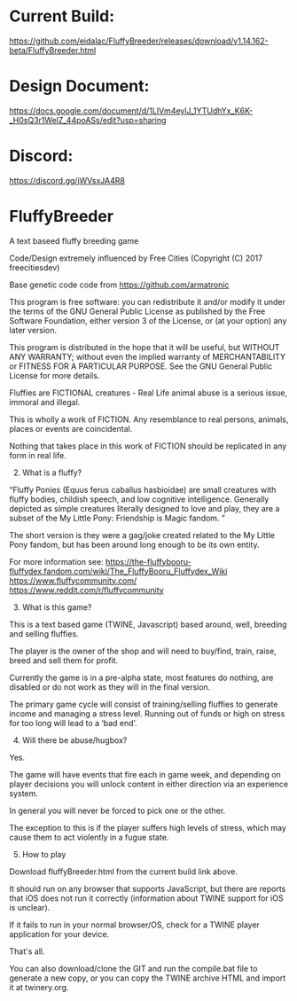 # Current Build:
https://github.com/eidalac/FluffyBreeder/releases/download/v1.14.162-beta/FluffyBreeder.html

# Design Document:
https://docs.google.com/document/d/1LIVm4eylJ_1YTUdhYx_K6K-_H0sQ3r1WelZ_44poASs/edit?usp=sharing

# Discord:
https://discord.gg/jWVsxJA4R8

# FluffyBreeder
A text baseed fluffy breeding game

Code/Design extremely influenced by Free Cities (Copyright (C) 2017  freecitiesdev)

Base genetic code code from https://github.com/armatronic 

This program is free software: you can redistribute it and/or modify it under the terms of the GNU General Public License as published by the Free Software Foundation, either version 3 of the License, or (at your option) any later version.

This program is distributed in the hope that it will be useful, but WITHOUT ANY WARRANTY; without even the implied warranty of MERCHANTABILITY or FITNESS FOR A PARTICULAR PURPOSE.  See the GNU General Public License for more details.

Fluffies are FICTIONAL creatures - Real Life animal abuse is a serious issue, immoral and illegal.

This is wholly a work of FICTION.  Any resemblance to real persons, animals, places or events are coincidental.  

Nothing that takes place in this work of FICTION should be replicated in any form in real life.

2. What is a fluffy?

“Fluffy Ponies (Equus ferus caballus hasbioidae) are small creatures with fluffy bodies, childish speech, and low cognitive intelligence. Generally depicted as simple creatures literally designed to love and play, they are a subset of the My Little Pony: Friendship is Magic fandom. ”

The short version is they were a gag/joke created related to the My Little Pony fandom, but has been around long enough to be its own entity.   

For more information see: https://the-fluffybooru-fluffydex.fandom.com/wiki/The_FluffyBooru_Fluffydex_Wiki 
https://www.fluffycommunity.com/
https://www.reddit.com/r/fluffycommunity 


3.  What is this game?

This is a text based game (TWINE, Javascript) based around, well, breeding and selling fluffies. 

The player is the owner of the shop and will need to buy/find, train, raise, breed and sell them for profit.  

Currently the game is in a pre-alpha state, most features do nothing, are disabled or do not work as they will in the final version.

The primary game cycle will consist of training/selling fluffies to generate income and managing a stress level.  Running out of funds or high on stress for too long will lead to a ‘bad end’.

4.  Will there be abuse/hugbox?

Yes. 

The game will have events that fire each in game week, and depending on player decisions you will unlock content in either direction via an experience system.

In general you will never be forced to pick one or the other.

The exception to this is if the player suffers high levels of stress, which may cause them to act violently in a fugue state.

5. How to play

Download fluffyBreeder.html from the current build link above.

It should run on any browser that supports JavaScript, but there are reports that iOS does not run it correctly (information about TWINE support for iOS is unclear).

If it fails to run in your normal browser/OS, check for a TWINE player application for your device.

That's all.

You can also download/clone the GIT and run the compile.bat file to generate a new copy, or you can copy the TWINE archive HTML and import it at twinery.org.
